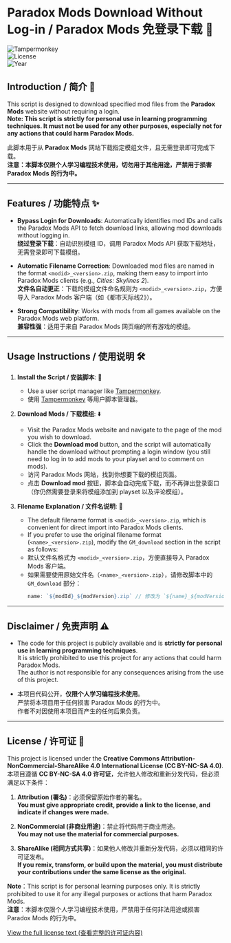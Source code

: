 # Paradox Mods Download Without Log-in / Paradox Mods 免登录下载 🚀

![Tampermonkey](https://img.shields.io/badge/Tampermonkey-Script-blue)  
![License](https://img.shields.io/badge/License-CC%20BY--NC--SA%204.0-blue)  
![Year](https://img.shields.io/badge/Year-2025-green)

## Introduction / 简介 📖

This script is designed to download specified mod files from the **Paradox Mods** website without requiring a login.  
**Note: This script is strictly for personal use in learning programming techniques. It must not be used for any other purposes, especially not for any actions that could harm Paradox Mods.**

此脚本用于从 **Paradox Mods** 网站下载指定模组文件，且无需登录即可完成下载。  
**注意：本脚本仅限个人学习编程技术使用，切勿用于其他用途，严禁用于损害 Paradox Mods 的行为中。**

---

## Features / 功能特点 ✨

- **Bypass Login for Downloads**: Automatically identifies mod IDs and calls the Paradox Mods API to fetch download links, allowing mod downloads without logging in.  
  **绕过登录下载**：自动识别模组 ID，调用 Paradox Mods API 获取下载地址，无需登录即可下载模组。

- **Automatic Filename Correction**: Downloaded mod files are named in the format `<modid>_<version>.zip`, making them easy to import into Paradox Mods clients (e.g., *Cities: Skylines 2*).  
  **文件名自动更正**：下载的模组文件命名规则为 `<modid>_<version>.zip`，方便导入 Paradox Mods 客户端（如《都市天际线2》）。

- **Strong Compatibility**: Works with mods from all games available on the Paradox Mods web platform.  
  **兼容性强**：适用于来自 Paradox Mods 网页端的所有游戏的模组。

---

## Usage Instructions / 使用说明 🛠️

1. **Install the Script / 安装脚本**: 🧩 
   - Use a user script manager like [Tampermonkey](https://www.tampermonkey.net/).
   - 使用 [Tampermonkey](https://www.tampermonkey.net/) 等用户脚本管理器。

2. **Download Mods / 下载模组**:  ⬇️
   - Visit the Paradox Mods website and navigate to the page of the mod you wish to download.  
   - Click the **Download mod** button, and the script will automatically handle the download without prompting a login window (you still need to log in to add mods to your playset and to comment on mods).  
   - 访问 Paradox Mods 网站，找到你想要下载的模组页面。  
   - 点击 **Download mod** 按钮，脚本会自动完成下载，而不再弹出登录窗口（你仍然需要登录来将模组添加到 playset 以及评论模组）。

4. **Filename Explanation / 文件名说明**:  📄
   - The default filename format is `<modid>_<version>.zip`, which is convenient for direct import into Paradox Mods clients.  
   - If you prefer to use the original filename format (`<name>_<version>.zip`), modify the `GM_download` section in the script as follows:  
   - 默认文件名格式为 `<modid>_<version>.zip`，方便直接导入 Paradox Mods 客户端。  
   - 如果需要使用原始文件名（`<name>_<version>.zip`），请修改脚本中的 `GM_download` 部分：  
     ```javascript
     name: `${modId}_${modVersion}.zip` // 修改为 `${name}_${modVersion}.zip`
     ```

---

## Disclaimer / 免责声明 ⚠️

- The code for this project is publicly available and is **strictly for personal use in learning programming techniques**.  
  It is strictly prohibited to use this project for any actions that could harm Paradox Mods.  
  The author is not responsible for any consequences arising from the use of this project.  

- 本项目代码公开，**仅限个人学习编程技术使用**。  
  严禁将本项目用于任何损害 Paradox Mods 的行为中。  
  作者不对因使用本项目而产生的任何后果负责。

---

## License / 许可证 📄

This project is licensed under the **Creative Commons Attribution-NonCommercial-ShareAlike 4.0 International License (CC BY-NC-SA 4.0)**.  
本项目遵循 **CC BY-NC-SA 4.0 许可证**，允许他人修改和重新分发代码，但必须满足以下条件：

1. **Attribution (署名)**：必须保留原始作者的署名。  
   **You must give appropriate credit, provide a link to the license, and indicate if changes were made.**

2. **NonCommercial (非商业用途)**：禁止将代码用于商业用途。  
   **You may not use the material for commercial purposes.**

3. **ShareAlike (相同方式共享)**：如果他人修改并重新分发代码，必须以相同的许可证发布。  
   **If you remix, transform, or build upon the material, you must distribute your contributions under the same license as the original.**

**Note**：This script is for personal learning purposes only. It is strictly prohibited to use it for any illegal purposes or actions that harm Paradox Mods.  
**注意**：本脚本仅限个人学习编程技术使用，严禁用于任何非法用途或损害 Paradox Mods 的行为中。

[View the full license text (查看完整的许可证内容)](https://creativecommons.org/licenses/by-nc-sa/4.0/)
